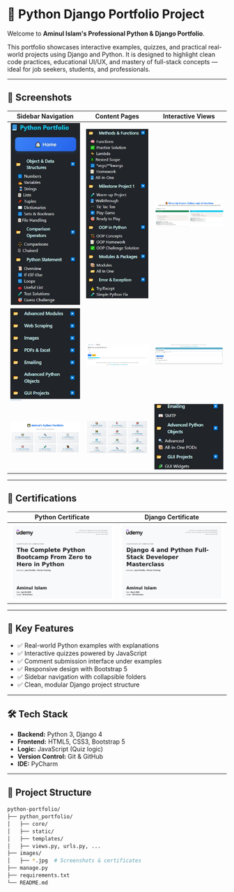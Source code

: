 # 🧠 Python Django Portfolio Project

Welcome to **Aminul Islam's Professional Python & Django Portfolio**.

This portfolio showcases interactive examples, quizzes, and practical real-world projects using Django and Python. It is designed to highlight clean code practices, educational UI/UX, and mastery of full-stack concepts — ideal for job seekers, students, and professionals.

---

## 📸 Screenshots

| Sidebar Navigation | Content Pages | Interactive Views                       |
|--------------------|---------------|-----------------------------------------|
| ![Sidebar](images/sidebar_page01.jpg) | ![Functions Page](images/sidebar_page02.jpg) | ![Code Page](images/html_page01.jpg)    |
| ![Main Sidebar](images/sidebarmain01.jpg) | ![Quiz Page](images/quiz_form.jpg) | ![Comments](images/comments_form.jpg)   |
| ![Home View](images/home_page01.jpg) | ![Home Alt](images/home_page02.jpg) | ![Full View](images/sidebar_page04.jpg) |

---

## 📜 Certifications

| Python Certificate | Django Certificate |
|--------------------|--------------------|
| ![Python Cert](images/certificate_python.jpg) | ![Django Cert](images/certificate_django.jpg) |

---

## 🚀 Key Features

- ✅ Real-world Python examples with explanations  
- ✅ Interactive quizzes powered by JavaScript  
- ✅ Comment submission interface under examples  
- ✅ Responsive design with Bootstrap 5  
- ✅ Sidebar navigation with collapsible folders  
- ✅ Clean, modular Django project structure

---

## 🛠️ Tech Stack

- **Backend:** Python 3, Django 4  
- **Frontend:** HTML5, CSS3, Bootstrap 5  
- **Logic:** JavaScript (Quiz logic)  
- **Version Control:** Git & GitHub  
- **IDE:** PyCharm

---

## 🧪 Project Structure

```bash
python-portfolio/
├── python_portfolio/
│   ├── core/
│   ├── static/
│   ├── templates/
│   ├── views.py, urls.py, ...
├── images/
│   ├── *.jpg  # Screenshots & certificates
├── manage.py
├── requirements.txt
└── README.md

